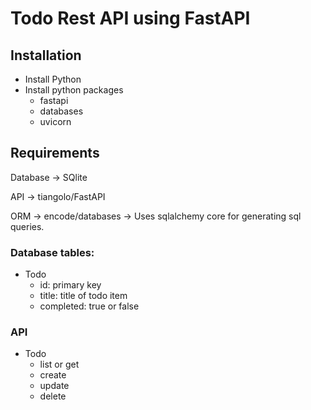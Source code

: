 # Todo Rest API using FastAPI

## Installation

- Install Python
- Install python packages
    - fastapi
    - databases
    - uvicorn


## Requirements

Database -> SQlite

API -> tiangolo/FastAPI

ORM -> encode/databases -> Uses sqlalchemy core for generating sql queries.


### Database tables:

- Todo
    - id: primary key
    - title: title of todo item
    - completed: true or false


### API

- Todo
    - list or get
    - create
    - update
    - delete
